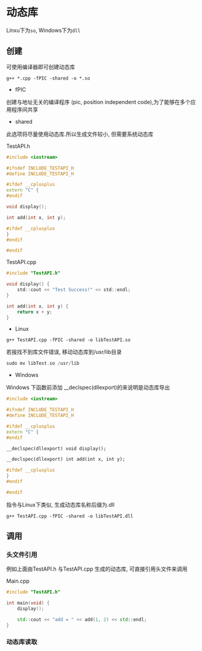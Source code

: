 <!--
 * @Description: 
 * @Version: 1.0
 * @Author: dalao
 * @Email: dalao_li@163.com
 * @Date: 2023-02-28 22:32:19
 * @LastEditors: dalao_li
 * @LastEditTime: 2023-04-16 19:30:21
-->


# 动态库

Linxu下为`so`, Windows下为`dll`


## 创建

可使用编译器即可创建动态库

```shell
g++ *.cpp -fPIC -shared -o *.so
```

- fPIC

创建与地址无关的编译程序 (pic, position independent code),为了能够在多个应用程序间共享

- shared

此选项将尽量使用动态库.所以生成文件较小, 但需要系统动态库



TestAPI.h

```c++
#include <iostream>

#ifndef INCLUDE_TESTAPI_H
#define INCLUDE_TESTAPI_H

#ifdef __cplusplus
extern "C" {
#endif

void display();

int add(int x, int y);

#ifdef __cplusplus
}
#endif

#endif
```

TestAPI.cpp

```c
#include "TestAPI.h"

void display() {
    std::cout << "Test Success!" << std::endl;
}

int add(int x, int y) {
    return x + y;
}
```

- Linux

```
g++ TestAPI.cpp -fPIC -shared -o libTestAPI.so
```

若报找不到库文件错误, 移动动态库到/usr/lib目录

```c
sudo mv libTest.so /usr/lib
```


- Windows

Windows 下函数前添加 \_\_declspec(dllexport)的来说明是动态库导出

```c++
#include <iostream>

#ifndef INCLUDE_TESTAPI_H
#define INCLUDE_TESTAPI_H

#ifdef __cplusplus
extern "C" {
#endif

__declspec(dllexport) void display();

__declspec(dllexport) int add(int x, int y);

#ifdef __cplusplus
}
#endif

#endif
```

指令与Linux下类似, 生成动态库名称后缀为.dll

```
g++ TestAPI.cpp -fPIC -shared -o libTestAPI.dll
```


## 调用


### 头文件引用

例如上面由TestAPI.h 与TestAPI.cpp 生成的动态库, 可直接引用头文件来调用

Main.cpp

```c++
#include "TestAPI.h"

int main(void) {
    display();

    std::cout << "add = " << add(1, 2) << std::endl;
}
```


### 动态库读取





